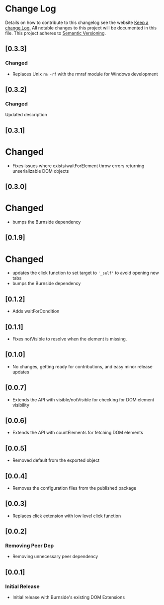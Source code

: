 # Change Log
Details on how to contribute to this changelog see the website
[Keep a change Log.](http://keepachangelog.com/) All notable changes to this project will be documented in this file.
This project adheres to [Semantic Versioning](http://semver.org/).

## [0.3.3]
### Changed
- Replaces Unix `rm -rf` with the rmraf module for Windows development

## [0.3.2]
### Changed
Updated description

## [0.3.1]
# Changed
- Fixes issues where exists/waitForElement throw errors returning unserializable DOM objects

## [0.3.0]
# Changed
- bumps the Burnside dependency

## [0.1.9]
# Changed
- updates the click function to set target to `'_self'` to avoid opening new tabs
- bumps the Burnside dependency

## [0.1.2]
- Adds waitForCondition

## [0.1.1]
- Fixes notVisible to resolve when the element is missing.

## [0.1.0]
- No changes, getting ready for contributions, and easy minor release updates

## [0.0.7]
- Extends the API with visible/notVisible for checking for DOM element visibility

## [0.0.6]
- Extends the API with countElements for fetching DOM elements

## [0.0.5]
- Removed default from the exported object

## [0.0.4]
- Removes the configuration files from the published package

## [0.0.3]
- Replaces click extension with low level click function

## [0.0.2]
### Removing Peer Dep
- Removing unnecessary peer dependency

## [0.0.1]
### Initial Release
- Initial release with Burnside's existing DOM Extensions
